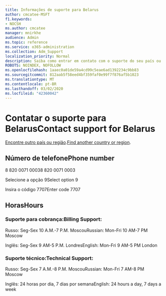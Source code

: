 ```yaml
---
title: Informações de suporte para Belarus
author: cmcatee-MSFT
f1.keywords:
- NOCSH
ms.author: cmcatee
manager: mnirkhe
audience: Admin
ms.topic: reference
ms.service: o365-administration
ms.collection: Adm_Support
localization_priority: Normal
description: Saiba como entrar em contato com o suporte do seu país ou região.
ROBOTS: NOINDEX, NOFOLLOW
ms.openlocfilehash: 1aaec0a01de59a4cd99c5eae6ad1392234c9bb83
ms.sourcegitcommit: 812aab5f58eed4bf359faf0e99f7f876af5b1023
ms.translationtype: MT
ms.contentlocale: pt-BR
ms.lasthandoff: 03/02/2020
ms.locfileid: "42360042"
---
```

# <a name="contact-support-for-belarus"></a><span data-ttu-id="8032b-103">Contatar o suporte para Belarus</span><span class="sxs-lookup"><span data-stu-id="8032b-103">Contact support for Belarus</span></span>

<span data-ttu-id="8032b-104">[Encontre outro país ou região](../contact-support-for-business-products.md).</span><span class="sxs-lookup"><span data-stu-id="8032b-104">[Find another country or region](../contact-support-for-business-products.md).</span></span>

## <a name="phone-number"></a><span data-ttu-id="8032b-105">Número de telefone</span><span class="sxs-lookup"><span data-stu-id="8032b-105">Phone number</span></span>
<span data-ttu-id="8032b-106">8 820 0071 0003</span><span class="sxs-lookup"><span data-stu-id="8032b-106">8 820 0071 0003</span></span>

<span data-ttu-id="8032b-107">Selecione a opção 9</span><span class="sxs-lookup"><span data-stu-id="8032b-107">Select option 9</span></span>

<span data-ttu-id="8032b-108">Insira o código 7707</span><span class="sxs-lookup"><span data-stu-id="8032b-108">Enter code 7707</span></span>

## <a name="hours"></a><span data-ttu-id="8032b-109">Horas</span><span class="sxs-lookup"><span data-stu-id="8032b-109">Hours</span></span>
### <a name="billing-support"></a><span data-ttu-id="8032b-110">Suporte para cobrança:</span><span class="sxs-lookup"><span data-stu-id="8032b-110">Billing Support:</span></span>

<span data-ttu-id="8032b-111">Russo: Seg-Sex 10 A.M.-7 P.M. Moscou</span><span class="sxs-lookup"><span data-stu-id="8032b-111">Russian: Mon-Fri 10 AM-7 PM Moscow</span></span>

<span data-ttu-id="8032b-112">Inglês: Seg-Sex 9 AM-5 P.M. Londres</span><span class="sxs-lookup"><span data-stu-id="8032b-112">English: Mon-Fri 9 AM-5 PM London</span></span>

### <a name="technical-support"></a><span data-ttu-id="8032b-113">Suporte técnico:</span><span class="sxs-lookup"><span data-stu-id="8032b-113">Technical Support:</span></span>

<span data-ttu-id="8032b-114">Russo: Seg-Sex 7 A.M.-8 P.M. Moscou</span><span class="sxs-lookup"><span data-stu-id="8032b-114">Russian: Mon-Fri 7 AM-8 PM Moscow</span></span>

<span data-ttu-id="8032b-115">Inglês: 24 horas por dia, 7 dias por semana</span><span class="sxs-lookup"><span data-stu-id="8032b-115">English: 24 hours a day, 7 days a week</span></span>
